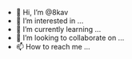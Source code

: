 - 👋 Hi, I’m @8kav
- 👀 I’m interested in ...
- 🌱 I’m currently learning ...
- 💞️ I’m looking to collaborate on ...
- 📫 How to reach me ...

<!---
8kav/8kav is a ✨ special ✨ repository because its `README.md` (this file) appears on your GitHub profile.
You can click the Preview link to take a look at your changes.
--->
